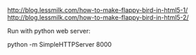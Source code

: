 http://blog.lessmilk.com/how-to-make-flappy-bird-in-html5-1/
http://blog.lessmilk.com/how-to-make-flappy-bird-in-html5-2/

Run with python web server:

python -m SimpleHTTPServer 8000
